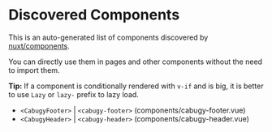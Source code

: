 # Discovered Components

This is an auto-generated list of components discovered by [nuxt/components](https://github.com/nuxt/components).

You can directly use them in pages and other components without the need to import them.

**Tip:** If a component is conditionally rendered with `v-if` and is big, it is better to use `Lazy` or `lazy-` prefix to lazy load.

- `<CabugyFooter>` | `<cabugy-footer>` (components/cabugy-footer.vue)
- `<CabugyHeader>` | `<cabugy-header>` (components/cabugy-header.vue)
